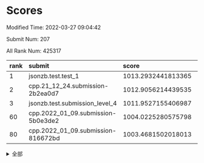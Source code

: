 # Scores

Modified Time: 2022-03-27 09:04:42

Submit Num: 207

All Rank Num: 425317

| rank |               submit               |       score        |       sigma        | pk_num |
| :--- | :--------------------------------- | :----------------- | :----------------- | :----- |
| 1    | jsonzb.test.test_1                 | 1013.2932441813365 | 0.8167359556518211 | 8217   |
| 2    | cpp.21_12_24.submission-2b2ea0d7   | 1012.9056214439535 | 0.7877130395079697 | 8218   |
| 3    | jsonzb.test.submission_level_4     | 1011.9527155406987 | 0.7913558203699653 | 8220   |
| 60   | cpp.2022_01_09.submission-5b0e3de2 | 1004.0225280575798 | 0.70842249681258   | 8221   |
| 80   | cpp.2022_01_09.submission-816672bd | 1003.4681502018013 | 0.7171174696691544 | 8221   |


<details>
<summary>全部</summary>

| rank |                 submit                 |       score        |       sigma        | pk_num |
| :--- | :------------------------------------- | :----------------- | :----------------- | :----- |
| 1    | jsonzb.test.test_1                     | 1013.2932441813365 | 0.8167359556518211 | 8217   |
| 2    | cpp.21_12_24.submission-2b2ea0d7       | 1012.9056214439535 | 0.7877130395079697 | 8218   |
| 3    | jsonzb.test.submission_level_4         | 1011.9527155406987 | 0.7913558203699653 | 8220   |
| 4    | gobigger.level_3.submission_level_3_19 | 1011.8290533252647 | 0.7994039255258909 | 8217   |
| 5    | gobigger.level_3.submission_level_3_30 | 1011.7808001412506 | 0.7827735004526528 | 8216   |
| 6    | gobigger.level_3.submission_level_3_6  | 1011.4883418267691 | 0.7797806460624738 | 8220   |
| 7    | gobigger.level_3.submission_level_3_21 | 1011.4291628765511 | 0.7837407388436886 | 8217   |
| 8    | gobigger.level_3.submission_level_3_2  | 1011.3254012160769 | 0.7839748111811168 | 8215   |
| 9    | gobigger.level_3.submission_level_3_33 | 1011.3004939115231 | 0.777686156085372  | 8221   |
| 10   | gobigger.level_3.submission_level_3_35 | 1011.2937096226814 | 0.7549853976091588 | 8220   |
| 11   | gobigger.level_3.submission_level_3_26 | 1011.2738152108868 | 0.7986613997204155 | 8220   |
| 12   | gobigger.level_3.submission_level_3_8  | 1011.2671168297181 | 0.7964245670820809 | 8222   |
| 13   | gobigger.level_3.submission_level_3_32 | 1011.205101719584  | 0.7539078980026058 | 8218   |
| 14   | gobigger.level_3.submission_level_3_48 | 1011.0543585523933 | 0.7659590260944358 | 8218   |
| 15   | gobigger.level_3.submission_level_3_15 | 1011.0476858903031 | 0.7636836163103329 | 8216   |
| 16   | gobigger.level_3.submission_level_3_36 | 1010.8572094436057 | 0.7654356340272571 | 8219   |
| 17   | gobigger.level_3.submission_level_3_25 | 1010.7740398953445 | 0.7722757653973714 | 8218   |
| 18   | gobigger.level_3.submission_level_3_4  | 1010.6668751423299 | 0.7740183988506585 | 8215   |
| 19   | gobigger.level_3.submission_level_3_24 | 1010.4322554419806 | 0.755885503320248  | 8219   |
| 20   | gobigger.level_3.submission_level_3_37 | 1010.2754774591624 | 0.751331010233047  | 8224   |
| 21   | gobigger.level_3.submission_level_3_1  | 1010.2713762892284 | 0.7801819085271539 | 8217   |
| 22   | gobigger.level_3.submission_level_3_13 | 1010.2274715522174 | 0.7376989674159226 | 8219   |
| 23   | gobigger.level_3.submission_level_3_39 | 1010.218256919427  | 0.7589723765655084 | 8214   |
| 24   | gobigger.level_3.submission_level_3_11 | 1010.1951828169034 | 0.7480490244315108 | 8221   |
| 25   | gobigger.level_3.submission_level_3_0  | 1010.1708158947811 | 0.7735732030831387 | 8214   |
| 26   | gobigger.level_3.submission_level_3_43 | 1010.1554938548255 | 0.7582270668344844 | 8222   |
| 27   | gobigger.level_3.submission_level_3_41 | 1010.1282536641028 | 0.7523838567087834 | 8221   |
| 28   | gobigger.level_3.submission_level_3_10 | 1009.9502468951625 | 0.7445646131154847 | 8222   |
| 29   | gobigger.level_3.submission_level_3_3  | 1009.9239301095336 | 0.7567958810352937 | 8219   |
| 30   | gobigger.level_3.submission_level_3_9  | 1009.9119885650493 | 0.7662121041724961 | 8219   |
| 31   | gobigger.level_3.submission_level_3_27 | 1009.7310246998057 | 0.7452263600904926 | 8221   |
| 32   | gobigger.level_3.submission_level_3_5  | 1009.6994611688688 | 0.7578437462494122 | 8218   |
| 33   | gobigger.level_3.submission_level_3_45 | 1009.6782241561707 | 0.7614850740983147 | 8220   |
| 34   | gobigger.level_3.submission_level_3_29 | 1009.6697991830888 | 0.7583515943953522 | 8217   |
| 35   | gobigger.level_3.submission_level_3_16 | 1009.6352322590428 | 0.7513978025511018 | 8222   |
| 36   | gobigger.level_3.submission_level_3_31 | 1009.5344361841312 | 0.7826387769698986 | 8221   |
| 37   | gobigger.level_3.submission_level_3_44 | 1009.5250001317626 | 0.7575310654247692 | 8215   |
| 38   | gobigger.level_3.submission_level_3_40 | 1009.4999041243134 | 0.751469828966978  | 8220   |
| 39   | gobigger.level_3.submission_level_3_47 | 1009.4790047673436 | 0.7567642624735137 | 8225   |
| 40   | gobigger.level_3.submission_level_3_23 | 1009.4625886982074 | 0.7379953373644293 | 8217   |
| 41   | gobigger.level_3.submission_level_3_42 | 1009.4146989054034 | 0.7508682540703272 | 8219   |
| 42   | gobigger.level_3.submission_level_3_46 | 1009.3022664297733 | 0.7519166686729153 | 8221   |
| 43   | gobigger.level_3.submission_level_3_12 | 1009.1559620483927 | 0.7465813200708463 | 8219   |
| 44   | gobigger.level_3.submission_level_3_38 | 1009.1501250021527 | 0.7621132563333489 | 8216   |
| 45   | gobigger.level_3.submission_level_3_17 | 1009.0512260649342 | 0.748521849081292  | 8222   |
| 46   | gobigger.level_3.submission_level_3_20 | 1008.9284855619878 | 0.7389667081749625 | 8216   |
| 47   | gobigger.level_3.submission_level_3_7  | 1008.8711688231142 | 0.7452351324021419 | 8222   |
| 48   | gobigger.level_3.submission_level_3_22 | 1008.8373038952172 | 0.7453967974235738 | 8220   |
| 49   | gobigger.level_3.submission_level_3_34 | 1008.8277437966282 | 0.746277047402483  | 8217   |
| 50   | gobigger.level_3.submission_level_3_14 | 1008.7097295538781 | 0.7566484448509184 | 8219   |
| 51   | gobigger.level_3.submission_level_3_18 | 1008.5394549189564 | 0.7379062935553313 | 8216   |
| 52   | gobigger.level_3.submission_level_3_28 | 1008.4274729117919 | 0.7393994632016737 | 8218   |
| 53   | gobigger.level_3.submission_level_3_49 | 1008.3766329368617 | 0.7500120725956861 | 8214   |
| 54   | gobigger.level_1.submission_level_1_19 | 1005.7261600816878 | 0.7186243953728414 | 8211   |
| 55   | gobigger.level_1.submission_level_1_8  | 1004.9697925328036 | 0.7209324022075094 | 8218   |
| 56   | gobigger.level_1.submission_level_1_27 | 1004.6581812663733 | 0.7128113422991308 | 8222   |
| 57   | gobigger.level_1.submission_level_1_2  | 1004.3466389238446 | 0.7209426954796503 | 8218   |
| 58   | gobigger.level_1.submission_level_1_44 | 1004.1961287428285 | 0.7116384260379158 | 8220   |
| 59   | gobigger.level_1.submission_level_1_46 | 1004.1398021522305 | 0.7150204116422959 | 8217   |
| 60   | cpp.2022_01_09.submission-5b0e3de2     | 1004.0225280575798 | 0.70842249681258   | 8221   |
| 61   | gobigger.level_1.submission_level_1_49 | 1003.9845120162342 | 0.7291458121028331 | 8221   |
| 62   | gobigger.level_1.submission_level_1_3  | 1003.9694610479002 | 0.7207843723947268 | 8220   |
| 63   | gobigger.level_1.submission_level_1_41 | 1003.9543894574938 | 0.721101964889251  | 8222   |
| 64   | gobigger.level_1.submission_level_1_9  | 1003.9486906275663 | 0.7065231861018431 | 8218   |
| 65   | gobigger.level_1.submission_level_1_45 | 1003.9457418696979 | 0.7237678075670627 | 8219   |
| 66   | gobigger.level_1.submission_level_1_34 | 1003.9327431883258 | 0.7158507526666972 | 8219   |
| 67   | gobigger.level_1.submission_level_1_1  | 1003.9215191311584 | 0.7224916501990931 | 8218   |
| 68   | gobigger.level_1.submission_level_1_5  | 1003.9073439423789 | 0.7225311069292262 | 8219   |
| 69   | gobigger.level_1.submission_level_1_35 | 1003.8989456679569 | 0.7192869100035996 | 8212   |
| 70   | gobigger.level_1.submission_level_1_24 | 1003.7481500491663 | 0.7164623969660091 | 8216   |
| 71   | gobigger.level_1.submission_level_1_48 | 1003.746337054379  | 0.7163762754151677 | 8215   |
| 72   | gobigger.level_1.submission_level_1_21 | 1003.7190891136207 | 0.7154454914498186 | 8222   |
| 73   | gobigger.level_1.submission_level_1_37 | 1003.7041949961672 | 0.7086755852870903 | 8224   |
| 74   | gobigger.level_1.submission_level_1_33 | 1003.6314851986995 | 0.7223201516150024 | 8220   |
| 75   | gobigger.level_1.submission_level_1_6  | 1003.6284867936598 | 0.7149602469973332 | 8221   |
| 76   | gobigger.level_1.submission_level_1_31 | 1003.57710189882   | 0.7166350871762119 | 8216   |
| 77   | gobigger.level_1.submission_level_1_38 | 1003.5476496218413 | 0.7128495093072209 | 8214   |
| 78   | gobigger.level_1.submission_level_1_23 | 1003.5116619791429 | 0.7056821225301477 | 8222   |
| 79   | gobigger.level_1.submission_level_1_4  | 1003.5069292135946 | 0.7207940722719837 | 8220   |
| 80   | cpp.2022_01_09.submission-816672bd     | 1003.4681502018013 | 0.7171174696691544 | 8221   |
| 81   | gobigger.level_1.submission_level_1_47 | 1003.458913611129  | 0.7200338596193121 | 8219   |
| 82   | gobigger.level_1.submission_level_1_43 | 1003.4586837107222 | 0.7155016322914064 | 8217   |
| 83   | gobigger.level_1.submission_level_1_15 | 1003.4473460199583 | 0.7273062378226519 | 8218   |
| 84   | gobigger.level_1.submission_level_1_29 | 1003.3747945957547 | 0.7092733597071189 | 8222   |
| 85   | gobigger.level_1.submission_level_1_28 | 1003.31003782484   | 0.719641344439484  | 8220   |
| 86   | gobigger.level_1.submission_level_1_20 | 1003.261626749017  | 0.7175917367455733 | 8223   |
| 87   | gobigger.level_1.submission_level_1_30 | 1003.2389791806294 | 0.7100604799274084 | 8220   |
| 88   | gobigger.level_1.submission_level_1_7  | 1003.1638222778341 | 0.7043531771293969 | 8219   |
| 89   | gobigger.level_1.submission_level_1_22 | 1003.1298727731066 | 0.7111303298073978 | 8219   |
| 90   | gobigger.level_1.submission_level_1_13 | 1002.925537875661  | 0.7200263692410506 | 8217   |
| 91   | gobigger.level_1.submission_level_1_10 | 1002.8877384901017 | 0.7117509597512957 | 8221   |
| 92   | gobigger.level_1.submission_level_1_32 | 1002.8167803690457 | 0.7262648200872145 | 8219   |
| 93   | gobigger.level_1.submission_level_1_14 | 1002.7896775600283 | 0.719454280625589  | 8218   |
| 94   | gobigger.level_1.submission_level_1_25 | 1002.6879759902428 | 0.7222960338228617 | 8220   |
| 95   | gobigger.level_1.submission_level_1_36 | 1002.5002342259055 | 0.7126979938553484 | 8223   |
| 96   | gobigger.level_1.submission_level_1_0  | 1002.4257405299217 | 0.7149939874742759 | 8216   |
| 97   | gobigger.level_1.submission_level_1_18 | 1002.2480043336058 | 0.7129078212716017 | 8220   |
| 98   | gobigger.level_1.submission_level_1_26 | 1002.1061048215212 | 0.7184342623817866 | 8218   |
| 99   | gobigger.level_1.submission_level_1_16 | 1002.0974704291339 | 0.7262747575851543 | 8220   |
| 100  | gobigger.level_1.submission_level_1_40 | 1002.0001054709962 | 0.7083874126831124 | 8218   |
| 101  | gobigger.level_1.submission_level_1_12 | 1001.9929742079614 | 0.7073608710812361 | 8224   |
| 102  | gobigger.level_1.submission_level_1_42 | 1001.8713178359816 | 0.7187321080860413 | 8217   |
| 103  | gobigger.level_1.submission_level_1_11 | 1001.8622659717228 | 0.717032994748573  | 8216   |
| 104  | gobigger.level_1.submission_level_1_39 | 1001.5980458632744 | 0.709201700738288  | 8213   |
| 105  | gobigger.level_1.submission_level_1_17 | 1001.5743412044367 | 0.7201131436585728 | 8216   |
| 106  | gobigger.random.submission_random_48   | 998.2604903213595  | 0.7053077262193153 | 8219   |
| 107  | gobigger.random.submission_random_36   | 997.0987876468513  | 0.7090102265860059 | 8218   |
| 108  | gobigger.random.submission_random_30   | 997.088452853428   | 0.7059464999871464 | 8219   |
| 109  | gobigger.random.submission_random_13   | 997.0148200726081  | 0.7021649522018937 | 8219   |
| 110  | gobigger.random.submission_random_40   | 996.9931597141847  | 0.6984519731421176 | 8218   |
| 111  | gobigger.random.submission_random_24   | 996.9192095387035  | 0.7071347916842491 | 8219   |
| 112  | gobigger.random.submission_random_38   | 996.8983759773058  | 0.713117393697546  | 8224   |
| 113  | gobigger.random.submission_random_16   | 996.8767660289016  | 0.7034254962245954 | 8222   |
| 114  | gobigger.random.submission_random_49   | 996.8579658031065  | 0.7030435010876884 | 8223   |
| 115  | gobigger.random.submission_random_29   | 996.8551771355769  | 0.7126861976269866 | 8216   |
| 116  | gobigger.random.submission_random_33   | 996.4799813064413  | 0.7082375697767286 | 8219   |
| 117  | gobigger.random.submission_random_10   | 996.474530344692   | 0.699982464143937  | 8216   |
| 118  | gobigger.random.submission_random_32   | 996.3952248409153  | 0.7137735916263126 | 8220   |
| 119  | gobigger.random.submission_random_45   | 996.3944036440017  | 0.7036924490210343 | 8215   |
| 120  | gobigger.random.submission_random_41   | 996.3724762075416  | 0.7078772242454547 | 8222   |
| 121  | gobigger.random.submission_random_35   | 996.3628725674791  | 0.704991254275635  | 8225   |
| 122  | gobigger.random.submission_random_20   | 996.3277179896494  | 0.7063742746153632 | 8216   |
| 123  | gobigger.random.submission_random_26   | 996.2432030601282  | 0.7032358933771217 | 8213   |
| 124  | gobigger.random.submission_random_18   | 996.2108273734926  | 0.7184625097529513 | 8224   |
| 125  | gobigger.random.submission_random_5    | 996.210179313787   | 0.7069824287806136 | 8216   |
| 126  | gobigger.random.submission_random_44   | 996.2047185764869  | 0.710437437396258  | 8215   |
| 127  | gobigger.random.submission_random_12   | 996.1991783078134  | 0.7062370722490809 | 8214   |
| 128  | gobigger.random.submission_random_47   | 996.1661536214216  | 0.7024367239195659 | 8217   |
| 129  | gobigger.random.submission_random_21   | 996.1490173019192  | 0.7049138787594174 | 8218   |
| 130  | gobigger.random.submission_random_17   | 996.0915725042273  | 0.717848893237587  | 8218   |
| 131  | gobigger.random.submission_random_27   | 996.0796825552278  | 0.697224720268367  | 8218   |
| 132  | gobigger.random.submission_random_11   | 995.9593702406999  | 0.7111772862423611 | 8218   |
| 133  | gobigger.random.submission_random_43   | 995.912607408875   | 0.7169359322825334 | 8216   |
| 134  | gobigger.random.submission_random_6    | 995.8660563555229  | 0.7162435097951028 | 8224   |
| 135  | gobigger.random.submission_random_8    | 995.8550243085477  | 0.7022368788779819 | 8219   |
| 136  | gobigger.random.submission_random_19   | 995.7848877984009  | 0.7122537930671636 | 8219   |
| 137  | gobigger.random.submission_random_28   | 995.7772367496433  | 0.7143575753823123 | 8214   |
| 138  | gobigger.random.submission_random_7    | 995.7439273772391  | 0.72269491353501   | 8218   |
| 139  | gobigger.random.submission_random_15   | 995.7375101268568  | 0.698335649935709  | 8220   |
| 140  | gobigger.random.submission_random_2    | 995.6499716232832  | 0.7222789661190016 | 8220   |
| 141  | gobigger.random.submission_random_14   | 995.6003175951724  | 0.7118346440536303 | 8220   |
| 142  | gobigger.random.submission_random_42   | 995.5446409949757  | 0.6995939248127441 | 8214   |
| 143  | gobigger.random.submission_random_34   | 995.5381105669072  | 0.7289632524144545 | 8215   |
| 144  | gobigger.random.submission_random_9    | 995.5257283886006  | 0.7233686686270296 | 8220   |
| 145  | gobigger.random.submission_random_23   | 995.4438722971868  | 0.7021551132768926 | 8226   |
| 146  | gobigger.random.submission_random_31   | 995.3678539046335  | 0.7015822179313564 | 8220   |
| 147  | gobigger.random.submission_random_22   | 995.2312456974321  | 0.7351812502331061 | 8218   |
| 148  | gobigger.random.submission_random_0    | 995.2150328318651  | 0.7205275301020782 | 8216   |
| 149  | gobigger.random.submission_random_39   | 995.1923603587303  | 0.715525248151763  | 8217   |
| 150  | gobigger.random.submission_random_37   | 995.1562847277635  | 0.7163931560391744 | 8227   |
| 151  | gobigger.random.submission_random_46   | 995.0969684836132  | 0.7008826680018203 | 8212   |
| 152  | gobigger.random.submission_random_1    | 994.9968206062323  | 0.7156072693968687 | 8217   |
| 153  | gobigger.random.submission_random_25   | 994.8468437946791  | 0.7184369512429446 | 8222   |
| 154  | gobigger.random.submission_random_3    | 994.6126449146477  | 0.7311379336162342 | 8212   |
| 155  | gobigger.random.submission_random_4    | 994.4814549678476  | 0.7248077374324089 | 8223   |
| 156  | gobigger.level_2.submission_level_2_41 | 994.3492016724091  | 0.7419058598549112 | 8219   |
| 157  | gobigger.level_2.submission_level_2_23 | 993.899114898773   | 0.7174051211745115 | 8217   |
| 158  | gobigger.level_2.submission_level_2_32 | 993.8822660449183  | 0.7275639919794568 | 8218   |
| 159  | gobigger.level_2.submission_level_2_43 | 993.8036692490232  | 0.7327799950505763 | 8218   |
| 160  | gobigger.level_2.submission_level_2_27 | 993.6275035216994  | 0.7466812763516922 | 8215   |
| 161  | gobigger.level_2.submission_level_2_18 | 993.1391182321214  | 0.7409393665081805 | 8210   |
| 162  | gobigger.level_2.submission_level_2_47 | 992.9553706783097  | 0.7304258487814265 | 8223   |
| 163  | gobigger.level_2.submission_level_2_15 | 992.9291390653051  | 0.7232859348960665 | 8223   |
| 164  | gobigger.level_2.submission_level_2_1  | 992.7498870479092  | 0.7312516795040156 | 8218   |
| 165  | gobigger.level_2.submission_level_2_20 | 992.6832123005624  | 0.753023873903756  | 8221   |
| 166  | gobigger.level_2.submission_level_2_29 | 992.5852201069998  | 0.736538426443984  | 8218   |
| 167  | gobigger.level_2.submission_level_2_12 | 992.5269326083566  | 0.7503895125471863 | 8219   |
| 168  | gobigger.level_2.submission_level_2_8  | 992.5265354049345  | 0.759991770576444  | 8217   |
| 169  | gobigger.level_2.submission_level_2_16 | 992.456314964143   | 0.7296141240845617 | 8223   |
| 170  | gobigger.level_2.submission_level_2_26 | 992.4505844249572  | 0.7603772045871932 | 8217   |
| 171  | gobigger.level_2.submission_level_2_17 | 992.3996828289839  | 0.7462410185582643 | 8215   |
| 172  | gobigger.level_2.submission_level_2_4  | 992.2996959305675  | 0.7584401417241476 | 8222   |
| 173  | gobigger.level_2.submission_level_2_49 | 992.2621895433504  | 0.7344401071932726 | 8221   |
| 174  | gobigger.level_2.submission_level_2_31 | 992.2524997879817  | 0.7394731592348389 | 8218   |
| 175  | gobigger.level_2.submission_level_2_45 | 992.1867341650812  | 0.7406184474401335 | 8217   |
| 176  | gobigger.level_2.submission_level_2_30 | 992.1856693410358  | 0.7437095286227707 | 8222   |
| 177  | gobigger.level_2.submission_level_2_5  | 992.177635582159   | 0.7359102715734035 | 8216   |
| 178  | gobigger.level_2.submission_level_2_40 | 992.1470976552299  | 0.7365035188665557 | 8217   |
| 179  | gobigger.level_2.submission_level_2_9  | 992.1413742133569  | 0.7552721559740461 | 8214   |
| 180  | gobigger.level_2.submission_level_2_33 | 992.1006744192179  | 0.7453914167079086 | 8219   |
| 181  | gobigger.level_2.submission_level_2_35 | 992.0576231178973  | 0.7409167943870675 | 8215   |
| 182  | gobigger.level_2.submission_level_2_28 | 992.0339565591241  | 0.7273058374046183 | 8215   |
| 183  | gobigger.level_2.submission_level_2_6  | 992.0106045371368  | 0.7394579464066758 | 8220   |
| 184  | gobigger.level_2.submission_level_2_13 | 991.9855417364441  | 0.748840442815231  | 8220   |
| 185  | gobigger.level_2.submission_level_2_19 | 991.9549945396487  | 0.7331631866144058 | 8216   |
| 186  | gobigger.level_2.submission_level_2_25 | 991.8635911674475  | 0.7477172737748846 | 8220   |
| 187  | gobigger.level_2.submission_level_2_46 | 991.8603865437627  | 0.7577619867197027 | 8217   |
| 188  | gobigger.level_2.submission_level_2_7  | 991.8550942258914  | 0.7543160868446305 | 8223   |
| 189  | gobigger.level_2.submission_level_2_38 | 991.8168604934309  | 0.7466055090093038 | 8219   |
| 190  | gobigger.level_2.submission_level_2_44 | 991.522475804324   | 0.7438729351812458 | 8220   |
| 191  | gobigger.level_2.submission_level_2_10 | 991.5121166347483  | 0.7541314125249072 | 8218   |
| 192  | gobigger.level_2.submission_level_2_37 | 991.4674924638351  | 0.7598517609712789 | 8217   |
| 193  | gobigger.level_2.submission_level_2_42 | 991.3594633918741  | 0.7451351926664735 | 8222   |
| 194  | gobigger.level_2.submission_level_2_24 | 991.2506027055829  | 0.7620754985699263 | 8225   |
| 195  | gobigger.level_2.submission_level_2_2  | 991.2496649652281  | 0.7659382101925203 | 8217   |
| 196  | gobigger.level_2.submission_level_2_0  | 991.2104971327309  | 0.7339771278331505 | 8217   |
| 197  | gobigger.level_2.submission_level_2_48 | 991.1702911041017  | 0.7721315739933312 | 8216   |
| 198  | gobigger.level_2.submission_level_2_3  | 991.1545924871866  | 0.7407151224942036 | 8218   |
| 199  | gobigger.level_2.submission_level_2_34 | 991.1037453978956  | 0.7602264400958304 | 8220   |
| 200  | gobigger.level_2.submission_level_2_14 | 991.0965138248287  | 0.7574172891497687 | 8215   |
| 201  | gobigger.level_2.submission_level_2_21 | 991.0870956398586  | 0.7954803185322503 | 8219   |
| 202  | gobigger.level_2.submission_level_2_22 | 991.0239453671051  | 0.7473917395355463 | 8219   |
| 203  | gobigger.level_2.submission_level_2_36 | 990.9418480413872  | 0.7684868565780045 | 8221   |
| 204  | gobigger.level_2.submission_level_2_11 | 990.6907786389786  | 0.7745315068544253 | 8220   |
| 205  | gobigger.level_2.submission_level_2_39 | 990.5664315737257  | 0.7702979407254055 | 8220   |
| 206  | gobigger.none.submission_none_0        | 977.1629152666161  | 1.3361249245255793 | 8222   |
| 207  | gobigger.none.submission_none_1        | 976.4584697617993  | 1.4883630754734807 | 8221   |

</details>